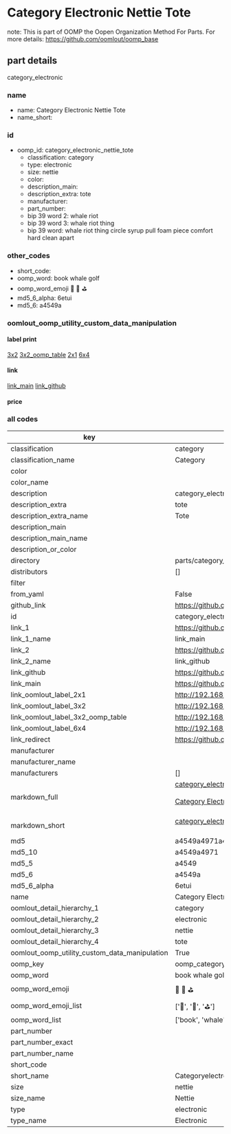 # Category Electronic Nettie Tote  

note: This is part of OOMP the Oopen Organization Method For Parts. For more details: https://github.com/oomlout/oomp_base

##  part details
  



category_electronic



### name
* name: Category Electronic Nettie Tote
* name_short: 
### id
* oomp_id: category_electronic_nettie_tote
  * classification: category
  * type: electronic
  * size: nettie
  * color: 
  * description_main: 
  * description_extra: tote
  * manufacturer: 
  * part_number: 
  * bip 39 word 2: whale riot
  * bip 39 word 3: whale riot thing
  * bip 39 word: whale riot thing circle syrup pull foam piece comfort hard clean apart

### other_codes
* short_code: 
* oomp_word: book whale golf
* oomp_word_emoji :book: :whale: :golf:
* md5_6_alpha: 6etui
* md5_6: a4549a






### oomlout_oomp_utility_custom_data_manipulation
#### label print
[3x2](http://192.168.1.245:1112/?label=oomp%206etui)
[3x2_oomp_table](http://192.168.1.108:1112/?label=oomp%206etui)
[2x1](http://192.168.1.242:1112/?label=oomp%206etui)
[6x4](http://192.168.1.55:1112/?label=oomp%206etui)    

#### link

[link_main](https://github.com/oomlout/oomlout_oomp_version_1_messy/tree/main/parts/category_electronic_nettie_tote) [link_github](https://github.com/oomlout/oomlout_oomp_version_1_messy/tree/main/parts/category_electronic_nettie_tote)                             

#### price







### all codes 
| key | value |  
| --- | --- |  
| classification | category |  
| classification_name | Category |  
| color |  |  
| color_name |  |  
| description | category_electronic |  
| description_extra | tote |  
| description_extra_name | Tote |  
| description_main |  |  
| description_main_name |  |  
| description_or_color |   |  
| directory | parts/category_electronic_nettie_tote |  
| distributors | [] |  
| filter |  |  
| from_yaml | False |  
| github_link | https://github.com/oomlout/oomlout_oomp_part_src/tree/main/parts/category_electronic_nettie_tote |  
| id | category_electronic_nettie_tote |  
| link_1 | https://github.com/oomlout/oomlout_oomp_version_1_messy/tree/main/parts/category_electronic_nettie_tote |  
| link_1_name | link_main |  
| link_2 | https://github.com/oomlout/oomlout_oomp_version_1_messy/tree/main/parts/category_electronic_nettie_tote |  
| link_2_name | link_github |  
| link_github | https://github.com/oomlout/oomlout_oomp_version_1_messy/tree/main/parts/category_electronic_nettie_tote |  
| link_main | https://github.com/oomlout/oomlout_oomp_version_1_messy/tree/main/parts/category_electronic_nettie_tote |  
| link_oomlout_label_2x1 | http://192.168.1.242:1112/?label=oomp%206etui |  
| link_oomlout_label_3x2 | http://192.168.1.245:1112/?label=oomp%206etui |  
| link_oomlout_label_3x2_oomp_table | http://192.168.1.108:1112/?label=oomp%206etui |  
| link_oomlout_label_6x4 | http://192.168.1.55:1112/?label=oomp%206etui |  
| link_redirect | https://github.com/oomlout/oomlout_oomp_version_1_messy/tree/main/parts/category_electronic_nettie_tote |  
| manufacturer |  |  
| manufacturer_name |  |  
| manufacturers | [] |  
| markdown_full | [category_electronic_nettie_tote](none)<br>[](none)<br>[Category Electronic Nettie Tote](none)<br><br> |  
| markdown_short | [category_electronic_nettie_tote](none)<br><br> |  
| md5 | a4549a4971a46b42b56e5293c16e8fcd |  
| md5_10 | a4549a4971 |  
| md5_5 | a4549 |  
| md5_6 | a4549a |  
| md5_6_alpha | 6etui |  
| name | Category Electronic Nettie Tote |  
| oomlout_detail_hierarchy_1 | category |  
| oomlout_detail_hierarchy_2 | electronic |  
| oomlout_detail_hierarchy_3 | nettie |  
| oomlout_detail_hierarchy_4 | tote |  
| oomlout_oomp_utility_custom_data_manipulation | True |  
| oomp_key | oomp_category_electronic_nettie_tote |  
| oomp_word | book whale golf |  
| oomp_word_emoji | :book: :whale: :golf: |  
| oomp_word_emoji_list | [':book:', ':whale:', ':golf:'] |  
| oomp_word_list | ['book', 'whale', 'golf'] |  
| part_number |  |  
| part_number_exact |  |  
| part_number_name |  |  
| short_code |  |  
| short_name | Categoryelectronic |  
| size | nettie |  
| size_name | Nettie |  
| type | electronic |  
| type_name | Electronic |  
